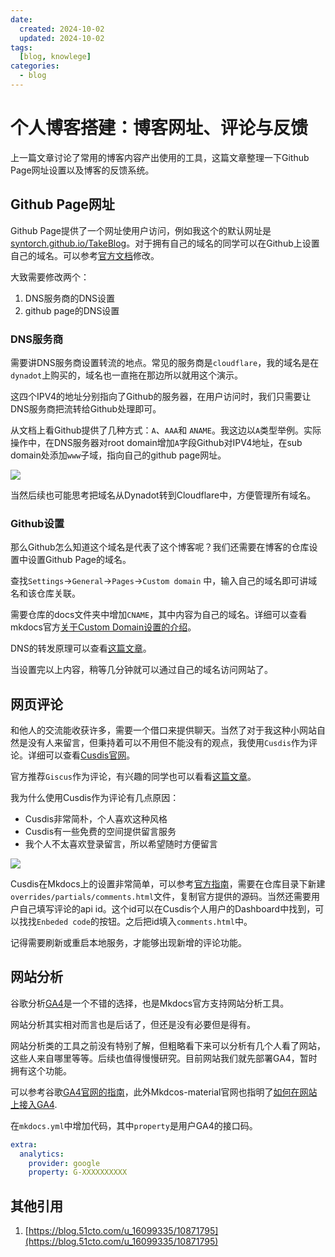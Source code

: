 ```yaml
---
date:
  created: 2024-10-02
  updated: 2024-10-02
tags: 
  [blog, knowlege]
categories:
  - blog
---
```


# 个人博客搭建：博客网址、评论与反馈

上一篇文章讨论了常用的博客内容产出使用的工具，这篇文章整理一下Github Page网址设置以及博客的反馈系统。

<!-- more -->

## Github Page网址

Github Page提供了一个网址使用户访问，例如我这个的默认网址是[syntorch.github.io/TakeBlog](https://syntorch.github.io/TakeBlog)。对于拥有自己的域名的同学可以在Github上设置自己的域名。可以参考[官方文档](https://docs.github.com/en/pages/configuring-a-custom-domain-for-your-github-pages-site)修改。

大致需要修改两个：

1. DNS服务商的DNS设置
2. github page的DNS设置

### DNS服务商

需要讲DNS服务商设置转流的地点。常见的服务商是`cloudflare`，我的域名是在`dynadot`上购买的，域名也一直拖在那边所以就用这个演示。

这四个IPV4的地址分别指向了Github的服务器，在用户访问时，我们只需要让DNS服务商把流转给Github处理即可。

从文档上看Github提供了几种方式：`A`、`AAA`和 `ANAME`。我这边以`A`类型举例。实际操作中，在DNS服务器对root domain增加`A`字段Github对IPV4地址，在sub domain处添加`www`子域，指向自己的github page网址。

![](https://s2.loli.net/2024/10/02/sorPwWjdIpuDqFz.png)

当然后续也可能思考把域名从Dynadot转到Cloudflare中，方便管理所有域名。


### Github设置

那么Github怎么知道这个域名是代表了这个博客呢？我们还需要在博客的仓库设置中设置Github Page的域名。

查找`Settings`->`General`->`Pages`->`Custom domain` 中，输入自己的域名即可讲域名和该仓库关联。

需要仓库的docs文件夹中增加`CNAME`，其中内容为自己的域名。详细可以查看mkdocs官方[关于Custom Domain设置的介绍](https://www.mkdocs.org/user-guide/deploying-your-docs/#custom-domains)。

DNS的转发原理可以查看[这篇文章](https://zhuanlan.zhihu.com/p/706650479)。

当设置完以上内容，稍等几分钟就可以通过自己的域名访问网站了。

## 网页评论

和他人的交流能收获许多，需要一个借口来提供聊天。当然了对于我这种小网站自然是没有人来留言，但秉持着可以不用但不能没有的观点，我使用`Cusdis`作为评论。详细可以查看[Cusdis官网](https://cusdis.com/)。

官方推荐`Giscus`作为评论，有兴趣的同学也可以看看[这篇文章](https://squidfunk.github.io/mkdocs-material/setup/adding-a-comment-system/?h=comment)。

我为什么使用Cusdis作为评论有几点原因：

- Cusdis非常简朴，个人喜欢这种风格
- Cusdis有一些免费的空间提供留言服务
- 我个人不太喜欢登录留言，所以希望随时方便留言

![](https://s2.loli.net/2024/10/02/QzCbpSldx4rZIWL.png)

Cusdis在Mkdocs上的设置非常简单，可以参考[官方指南](https://cusdis.com/doc#/integration/mkdocs)，需要在仓库目录下新建`overrides/partials/comments.html`文件，复制官方提供的源码。当然还需要用户自己填写评论的api id。这个id可以在Cusdis个人用户的Dashboard中找到，可以找找`Enbeded code`的按钮。之后把id填入`comments.html`中。

记得需要刷新或重启本地服务，才能够出现新增的评论功能。

## 网站分析

谷歌分析[GA4](https://analytics.google.com)是一个不错的选择，也是Mkdocs官方支持网站分析工具。

网站分析其实相对而言也是后话了，但还是没有必要但是得有。

网站分析类的工具之前没有特别了解，但粗略看下来可以分析有几个人看了网站，这些人来自哪里等等。后续也值得慢慢研究。目前网站我们就先部署GA4，暂时拥有这个功能。

可以参考谷歌[GA4官网的指南](https://developers.google.com/analytics/learn/beginners#step-1:-set-up-google-analytics)，此外Mkdcos-material官网也指明了[如何在网站上接入GA4](https://squidfunk.github.io/mkdocs-material/setup/setting-up-site-analytics/).

在`mkdocs.yml`中增加代码，其中`property`是用户GA4的接口码。

```yaml
extra:
  analytics:
    provider: google
    property: G-XXXXXXXXXX
```


## 其他引用
1. [https://blog.51cto.com/u_16099335/10871795](https://blog.51cto.com/u_16099335/10871795)







